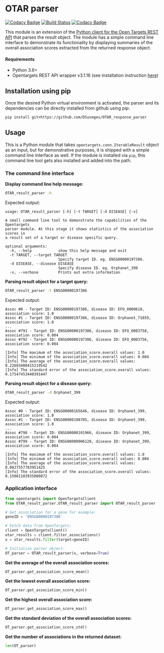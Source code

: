 # OTAR parser

[![Codacy Badge](https://api.codacy.com/project/badge/Grade/ab0fc19c6def4bffb44ce6d89f75df85)](https://www.codacy.com/app/DSuveges/OTAR_response_parser?utm_source=github.com&amp;utm_medium=referral&amp;utm_content=DSuveges/OTAR_response_parser&amp;utm_campaign=Badge_Grade)
[![Build Status](https://travis-ci.org/DSuveges/OTAR_response_parser.svg?branch=master)](https://travis-ci.org/DSuveges/OTAR_response_parser)
[![Codacy Badge](https://api.codacy.com/project/badge/Coverage/ab0fc19c6def4bffb44ce6d89f75df85)](https://www.codacy.com/app/DSuveges/OTAR_response_parser?utm_source=github.com&utm_medium=referral&utm_content=DSuveges/OTAR_response_parser&utm_campaign=Badge_Coverage)

This module is an extension of the [Python client for the Open Targets REST API](https://github.com/opentargets/opentargets-py) 
that parses the result object. The module has a simple command line interface to demonstrate its functionality by displaying 
summaries of the overall association scores extracted from the returned response object.

#### Requirements

* Python 3.6+
* Opentargets REST API wrapper v3.1.16 (see installation instruction [here](https://opentargets.readthedocs.io/en/stable/))

## Installation using pip

Once the desired Python virtual environment is activated, the parser and its dependencies can be directly installed from 
github using pip:

```bash
pip install git+https://github.com/DSuveges/OTAR_response_parser
```

## Usage

This is a Python module that takes `opentargets.conn.IterableResult` object as an input, but for demonstrative 
purposes, it is shipped with a simple command line interface as well. If the module is installed via `pip`, this 
command line tool gets also installed and added into the path. 

### The command line interface

**Display command line help message:**

```bash
OTAR_result_parser -h
``` 

Expected output:
```
usage: OTAR_result_parser [-h] [-t TARGET] [-d DISEASE] [-v]

A small command line tool to demonstrate the capabilities of the Opentargets
parser module. At this stage it shows statistics of the association scores in
a result set of a target or disease specific query.

optional arguments:
  -h, --help            show this help message and exit
  -t TARGET, --target TARGET
                        Specify target ID. eg. ENSG00000197386.
  -d DISEASE, --disease DISEASE
                        Specify disease ID. eg. Orphanet_399
  -v, --verbose         Prints out extra information
```

**Parsing result object for a target query:**

```bash
OTAR_result_parser -t ENSG00000197386
``` 

Expected output:

```
Assoc #0 - Target ID: ENSG00000197386, disease ID: EFO_0000618, association score: 1.0
Assoc #1 - Target ID: ENSG00000197386, disease ID: Orphanet_71859, association score: 1.0
...
Assoc #791 - Target ID: ENSG00000197386, disease ID: EFO_0003758, association score: 0.004
Assoc #792 - Target ID: ENSG00000197386, disease ID: EFO_0003756, association score: 0.004

[Info] The maximum of the association_score.overall values: 1.0
[Info] The minimum of the association_score.overall values: 0.004
[Info] The average of the association_score.overall values: 0.22693400415219542
[Info] The standard error of the association_score.overall values: 0.17547453440391447
```

**Parsing result object for a disease query:**

```bash
OTAR_result_parser -d Orphanet_399
``` 

Expected output:

```
Assoc #0 - Target ID: ENSG00000165646, disease ID: Orphanet_399, association score: 1.0
Assoc #1 - Target ID: ENSG00000198785, disease ID: Orphanet_399, association score: 1.0
...
Assoc #798 - Target ID: ENSG00000101966, disease ID: Orphanet_399, association score: 0.004
Assoc #799 - Target ID: ENSG00000006128, disease ID: Orphanet_399, association score: 0.004

[Info] The maximum of the association_score.overall values: 1.0
[Info] The minimum of the association_score.overall values: 0.004
[Info] The average of the association_score.overall values: 0.0827557783951425
[Info] The standard error of the association_score.overall values: 0.15081103935000872
```

### Application interface

```python
from opentargets import OpenTargetsClient
from OTAR_result_parser.OTAR_result_parser import OTAR_result_parser

# Get association for a gene for example:
geneID = 'ENSG00000197386'

# Fetch data from OpenTargets:
client = OpenTargetsClient()
otar_results = client.filter_associations()
x = otar_results.filter(target=geneID)

# Initialize parser object:
OT_parser = OTAR_result_parser(x, verbose=True)
```

**Get the average of the overall association scores:**

```python
OT_parser.get_association_score_mean()
```

**Get the lowest overall association score:**

```python
OT_parser.get_association_score_min()
```
**Get the highest overall association score:**

```python
OT_parser.get_association_score_max()
```
**Get the standard deviation of the overall association scores:**

```python
OT_parser.get_association_score_std()
```

**Get the number of associations in the returned dataset:**

```python
len(OT_parser)
```